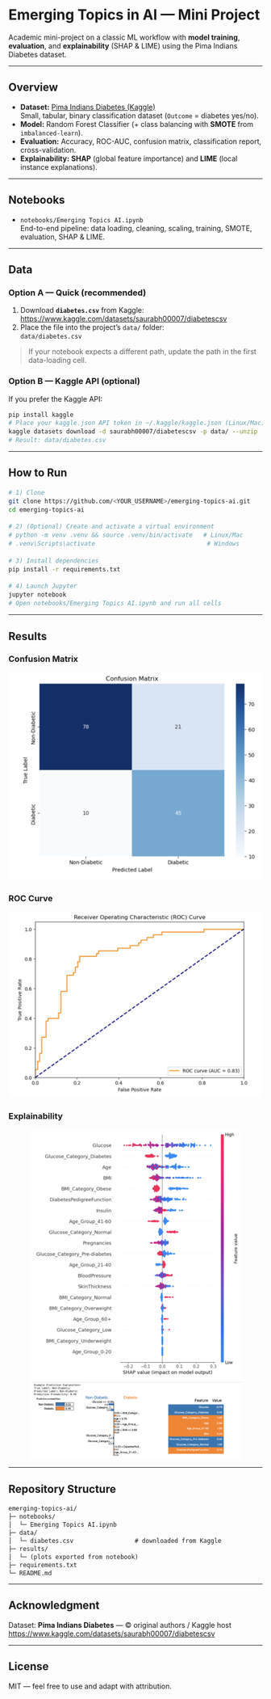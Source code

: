 # Emerging Topics in AI — Mini Project

Academic mini-project on a classic ML workflow with **model training**, **evaluation**, and **explainability** (SHAP & LIME) using the Pima Indians Diabetes dataset.

---

## Overview

- **Dataset:** [Pima Indians Diabetes (Kaggle)](https://www.kaggle.com/datasets/saurabh00007/diabetescsv)  
  Small, tabular, binary classification dataset (`Outcome` = diabetes yes/no).
- **Model:** Random Forest Classifier (+ class balancing with **SMOTE** from `imbalanced-learn`).
- **Evaluation:** Accuracy, ROC-AUC, confusion matrix, classification report, cross-validation.
- **Explainability:** **SHAP** (global feature importance) and **LIME** (local instance explanations).

---

## Notebooks

- `notebooks/Emerging Topics AI.ipynb`  
  End-to-end pipeline: data loading, cleaning, scaling, training, SMOTE, evaluation, SHAP & LIME.

---

## Data

### Option A — Quick (recommended)
1. Download **`diabetes.csv`** from Kaggle:  
   https://www.kaggle.com/datasets/saurabh00007/diabetescsv
2. Place the file into the project’s `data/` folder:  
   `data/diabetes.csv`

> If your notebook expects a different path, update the path in the first data-loading cell.

### Option B — Kaggle API (optional)
If you prefer the Kaggle API:
```bash
pip install kaggle
# Place your kaggle.json API token in ~/.kaggle/kaggle.json (Linux/Mac) or %USERPROFILE%\.kaggle\kaggle.json (Windows)
kaggle datasets download -d saurabh00007/diabetescsv -p data/ --unzip
# Result: data/diabetes.csv
```

---

## How to Run

```bash
# 1) Clone
git clone https://github.com/<YOUR_USERNAME>/emerging-topics-ai.git
cd emerging-topics-ai

# 2) (Optional) Create and activate a virtual environment
# python -m venv .venv && source .venv/bin/activate   # Linux/Mac
# .venv\Scripts\activate                               # Windows

# 3) Install dependencies
pip install -r requirements.txt

# 4) Launch Jupyter
jupyter notebook
# Open notebooks/Emerging Topics AI.ipynb and run all cells
```

---

## Results

### Confusion Matrix
<p align="center">
  <img src="results/confusion_matrix.png" width="500"/>
</p>

### ROC Curve
<p align="center">
  <img src="results/roc_curve.png" width="500"/>
</p>

### Explainability
<p align="center">
  <img src="results/shap_summary.png" width="420"/>
  <img src="results/lime_example.png" width="420"/>
</p>


---

## Repository Structure

```
emerging-topics-ai/
├─ notebooks/
│  └─ Emerging Topics AI.ipynb
├─ data/
│  └─ diabetes.csv                 # downloaded from Kaggle
├─ results/
│  └─ (plots exported from notebook)
├─ requirements.txt
└─ README.md
```

---

## Acknowledgment

Dataset: **Pima Indians Diabetes** — © original authors / Kaggle host  
https://www.kaggle.com/datasets/saurabh00007/diabetescsv

---

## License

MIT — feel free to use and adapt with attribution.
